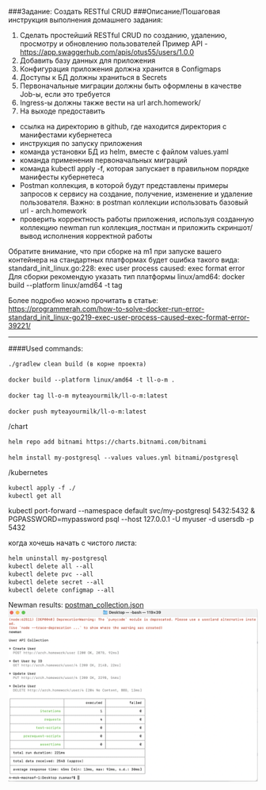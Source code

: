 ###Задание:
Создать RESTful CRUD
###Описание/Пошаговая инструкция выполнения домашнего задания:
1. Сделать простейший RESTful CRUD по созданию, удалению, просмотру и обновлению пользователей
Пример API - https://app.swaggerhub.com/apis/otus55/users/1.0.0
2. Добавить базу данных для приложения 
3. Конфигурация приложения должна хранится в Configmaps
4. Доступы к БД должны храниться в Secrets 
5. Первоначальные миграции должны быть оформлены в качестве Job-ы, если это требуется 
6. Ingress-ы должны также вести на url arch.homework/
7. На выходе предоставить 
- ссылка на директорию в github, где находится директория с манифестами кубернетеса 
- инструкция по запуску приложения
- команда установки БД из helm, вместе с файлом values.yaml
- команда применения первоначальных миграций
- команда kubectl apply -f, которая запускает в правильном порядке манифесты кубернетеса
- Postman коллекция, в которой будут представлены примеры запросов к сервису на создание, получение, изменение и удаление пользователя. Важно: в postman коллекции использовать базовый url - arch.homework
- проверить корректность работы приложения, используя созданную коллекцию newman run коллекция_постман и приложить 
  скриншот/вывод исполнения корректной работы

Обратите внимание, что при сборке на m1 при запуске вашего контейнера на стандартных платформах будет ошибка такого вида:
standard_init_linux.go:228: exec user process caused: exec format error
Для сборки рекомендую указать тип платформы linux/amd64:
docker build --platform linux/amd64 -t tag

Более подробно можно прочитать в статье: https://programmerah.com/how-to-solve-docker-run-error-standard_init_linux-go219-exec-user-process-caused-exec-format-error-39221/
***
####Used commands:
```
./gradlew clean build (в корне проекта)

docker build --platform linux/amd64 -t ll-o-m .

docker tag ll-o-m myteayourmilk/ll-o-m:latest

docker push myteayourmilk/ll-o-m:latest

```
/chart
```
helm repo add bitnami https://charts.bitnami.com/bitnami

helm install my-postgresql --values values.yml bitnami/postgresql
```

/kubernetes
```
kubectl apply -f ./
kubectl get all

```

kubectl port-forward --namespace default svc/my-postgresql 5432:5432 &
PGPASSWORD=mypassword psql --host 127.0.0.1 -U myuser -d usersdb -p 5432

когда хочешь начать с чистого листа:
```
helm uninstall my-postgresql   
kubectl delete all --all
kubectl delete pvc --all
kubectl delete secret --all
kubectl delete configmap --all
```

Newman results:
[postman_collection.json](https://github.com/landauleo/otus-micro/blob/a6a2e6b3448bd5f7ede605990499a0d501d1ef1a/src/main/resources/postman_collection.json)
![alt text](static/hw4.png "Title")

